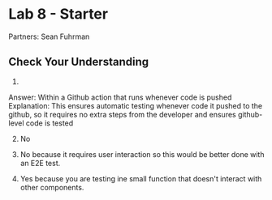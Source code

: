 # Lab 8 - Starter

Partners: Sean Fuhrman

## Check Your Understanding
1. 
Answer: Within a Github action that runs whenever code is pushed 
Explanation: This ensures automatic testing whenever code it pushed to the github, so it requires no extra steps from the developer and ensures github-level code is tested

2. No

3. No because it requires user interaction so this would be better done with an E2E test.
   
4. Yes because you are testing ine small function that doesn't interact with other components. 